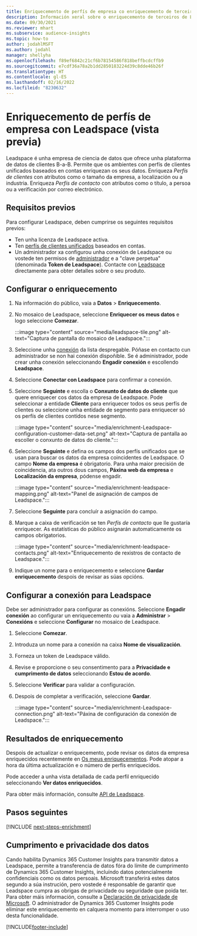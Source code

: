 ```yaml
---
title: Enriquecemento de perfís de empresa co enriquecemento de terceiros de Leadspace
description: Información xeral sobre o enriquecemento de terceiros de Leadspace.
ms.date: 09/30/2021
ms.reviewer: mhart
ms.subservice: audience-insights
ms.topic: how-to
author: jodahlMSFT
ms.author: jodahl
manager: shellyha
ms.openlocfilehash: f89ef6842c21cf6b78154586f818beffbcdcffb9
ms.sourcegitcommit: e7cdf36a78a2b1dd2850183224d39c8dde46b26f
ms.translationtype: HT
ms.contentlocale: gl-ES
ms.lasthandoff: 02/16/2022
ms.locfileid: "8230632"
---
```

# <a name="enrichment-of-company-profiles-with-leadspace-preview"></a>Enriquecemento de perfís de empresa con Leadspace (vista previa)

Leadspace é unha empresa de ciencia de datos que ofrece unha plataforma de datos de clientes B-a-B. Permite que os ambientes con perfís de clientes unificados baseados en contas enriquezan os seus datos. Enriqueza *Perfís de clientes* con atributos como o tamaño da empresa, a localización ou a industria. Enriqueza *Perfís de contacto* con atributos como o título, a persoa ou a verificación por correo electrónico.

## <a name="prerequisites"></a>Requisitos previos

Para configurar Leadspace, deben cumprirse os seguintes requisitos previos:

- Ten unha licenza de Leadspace activa.
- Ten [perfís de clientes unificados](customer-profiles.md) baseados en contas.
- Un administrador xa configurou unha conexión de Leadspace ou vostede ten permisos de [administrador](permissions.md#administrator) e a "clave perpetua" (denominada **Token de Leadspace**). Contacte con [Leadspace](https://www.leadspace.com/leadspace-microsoft-dynamics-365/) directamente para obter detalles sobre o seu produto.

## <a name="configure-the-enrichment"></a>Configurar o enriquecemento

1. Na información do público, vaia a **Datos** > **Enriquecemento**.

1. No mosaico de Leadspace, seleccione **Enriquecer os meus datos** e logo seleccione **Comezar**.

   :::image type="content" source="media/leadspace-tile.png" alt-text="Captura de pantalla do mosaico de Leadspace.":::

1. Seleccione unha [conexión](connections.md) da lista despregable. Póñase en contacto cun administrador se non hai conexión dispoñible. Se é administrador, pode crear unha conexión seleccionando **Engadir conexión** e escollendo **Leadspace**. 

1. Seleccione **Conectar con Leadspace** para confirmar a conexión.

1. Seleccione **Seguinte** e escolla o **Conxunto de datos do cliente** que quere enriquecer cos datos da empresa de Leadspace. Pode seleccionar a entidade **Cliente** para enriquecer todos os seus perfís de clientes ou seleccione unha entidade de segmento para enriquecer só os perfís de clientes contidos nese segmento.

    :::image type="content" source="media/enrichment-Leadspace-configuration-customer-data-set.png" alt-text="Captura de pantalla ao escoller o conxunto de datos do cliente.":::

1. Seleccione **Seguinte** e defina os campos dos perfís unificados que se usan para buscar os datos da empresa coincidentes de Leadspace. O campo **Nome da empresa** é obrigatorio. Para unha maior precisión de coincidencia, ata outros dous campos, **Páxina web da empresa** e **Localización da empresa**, pódense engadir.

   :::image type="content" source="media/enrichment-leadspace-mapping.png" alt-text="Panel de asignación de campos de Leadspace.":::

1. Seleccione **Seguinte** para concluír a asignación do campo.

1. Marque a caixa de verificación se ten *Perfís de contacto* que lle gustaría enriquecer. As estatísticas do público asignarán automaticamente os campos obrigatorios.

   :::image type="content" source="media/enrichment-leadspace-contacts.png" alt-text="Enriquecemento de rexistros de contacto de Leadspace.":::
 
1. Indique un nome para o enriquecemento e seleccione **Gardar enriquecemento** despois de revisar as súas opcións.


## <a name="configure-the-connection-for-leadspace"></a>Configurar a conexión para Leadspace 

Debe ser administrador para configurar as conexións. Seleccione **Engadir conexión** ao configurar un enriquecemento *ou* vaia a **Administrar** > **Conexións** e seleccione **Configurar** no mosaico de Leadspace.

1. Seleccione **Comezar**. 

1. Introduza un nome para a conexión na caixa **Nome de visualización**.

1. Forneza un token de Leadspace válido.

1. Revise e proporcione o seu consentimento para a **Privacidade e cumprimento de datos** seleccionando **Estou de acordo**.

1. Seleccione **Verificar** para validar a configuración.

1. Despois de completar a verificación, seleccione **Gardar**.
   
   :::image type="content" source="media/enrichment-Leadspace-connection.png" alt-text="Páxina de configuración da conexión de Leadspace.":::

## <a name="enrichment-results"></a>Resultados de enriquecemento

Despois de actualizar o enriquecemento, pode revisar os datos da empresa enriquecidos recentemente en [Os meus enriquecementos](enrichment-hub.md). Pode atopar a hora da última actualización e o número de perfís enriquecidos.

Pode acceder a unha vista detallada de cada perfil enriquecido seleccionando **Ver datos enriquecidos**.

Para obter máis información, consulte [API de Leadspace](https://support.leadspace.com/hc/en-us/sections/201997649-API).

## <a name="next-steps"></a>Pasos seguintes


[!INCLUDE [next-steps-enrichment](../includes/next-steps-enrichment.md)]

## <a name="data-privacy-and-compliance"></a>Cumprimento e privacidade dos datos

Cando habilita Dynamics 365 Customer Insights para transmitir datos a Leadspace, permite a transferencia de datos fóra do límite de cumprimento de Dynamics 365 Customer Insights, incluíndo datos potencialmente confidenciais como os datos persoais. Microsoft transferirá estes datos segundo a súa instrución, pero vostede é responsable de garantir que Leadspace cumpra as obrigas de privacidade ou seguridade que poida ter. Para obter máis información, consulte a [Declaración de privacidade de Microsoft](https://go.microsoft.com/fwlink/?linkid=396732).
O administrador de Dynamics 365 Customer Insights pode eliminar este enriquecemento en calquera momento para interromper o uso desta funcionalidade.


[!INCLUDE[footer-include](../includes/footer-banner.md)]
